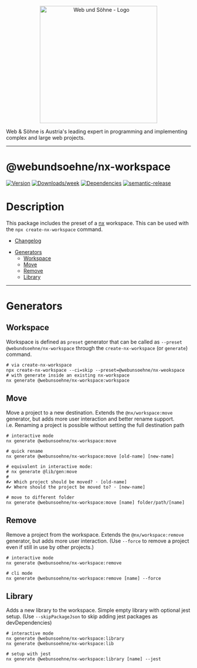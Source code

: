 <p align="center">
  <a href="https://webundsoehne.com" target="blank">
    <img src="https://webundsoehne.com/wp-content/uploads/webundsoehne-logo.png" width="320" alt="Web und Söhne - Logo" />
  </a>
</p>
Web & Söhne is Austria's leading expert in programming and implementing complex and large web projects.

---

# @webundsoehne/nx-workspace

[![Version](https://img.shields.io/npm/v/@webundsoehne/nx-workspace.svg)](https://npmjs.org/package/@webundsoehne/nx-workspace) [![Downloads/week](https://img.shields.io/npm/dw/@webundsoehne/nx-workspace.svg)](https://npmjs.org/package/@webundsoehne/nx-workspace) [![Dependencies](https://img.shields.io/librariesio/release/npm/@webundsoehne/nx-workspace)](https://npmjs.org/package/@webundsoehne/nx-workspace) [![semantic-release](https://img.shields.io/badge/%20%20%F0%9F%93%A6%F0%9F%9A%80-semantic--release-e10079.svg)](https://github.com/semantic-release/semantic-release)

# Description

This package includes the preset of a [nx](https://github.com/nrwl/nx) workspace. This can be used with the `npx create-nx-workspace` command.

- [Changelog](./CHANGELOG.md)

<!-- toc -->

- [Generators](#generators)
  - [Workspace](#workspace)
  - [Move](#move)
  - [Remove](#remove)
  - [Library](#library)

<!-- tocstop -->

---

# Generators

## Workspace

Workspace is defined as `preset` generator that can be called as `--preset @webundsoehne/nx-workspace` through the `create-nx-workspace` (or `generate`) command.

```shell
# via create-nx-workspace
npx create-nx-workspace --ci=skip --preset=@webunsoehne/nx-weokspace
# with generate inside an existing nx-workspace
nx generate @webunsoehne/nx-workspace:workspace
```

## Move

Move a project to a new destination. Extends the `@nx/workspace:move` generator, but adds more user interaction and better rename support. <br> i.e. Renaming a project is possible without setting the full destination path

```shell
# interactive mode
nx generate @webunsoehne/nx-workspace:move

# quick rename
nx generate @webunsoehne/nx-workspace:move [old-name] [new-name]

# equivalent in interactive mode:
# nx generate @lib/gen:move
#
#✔ Which project should be moved? · [old-name]
#✔ Where should the project be moved to? · [new-name]

# move to different folder
nx generate @webunsoehne/nx-workspace:move [name] folder/path/[name]
```

## Remove

Remove a project from the workspace. Extends the `@nx/workspace:remove` generator, but adds more user interaction. (Use `--force` to remove a project even if still in use by other projects.)

```shell
# interactive mode
nx generate @webunsoehne/nx-workspace:remove

# cli mode
nx generate @webunsoehne/nx-workspace:remove [name] --force
```

## Library

Adds a new library to the workspace. Simple empty library with optional jest setup. (Use `--skipPackageJson` to skip adding jest packages as devDependencies)

```shell
# interactive mode
nx generate @webunsoehne/nx-workspace:library
nx generate @webunsoehne/nx-workspace:lib

# setup with jest
nx generate @webunsoehne/nx-workspace:library [name] --jest
```
